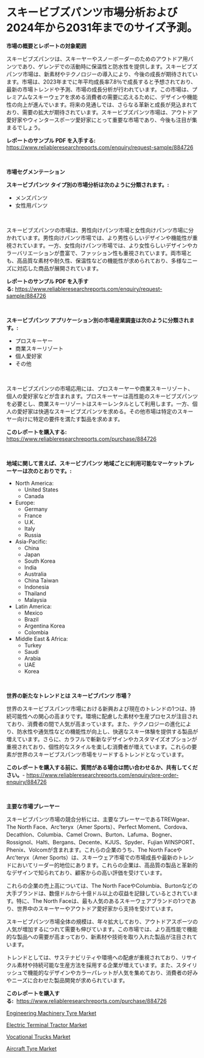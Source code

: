 <p><h1>スキービブズパンツ市場分析および2024年から2031年までのサイズ予測。</h1></p><p><strong>市場の概要とレポートの対象範囲</strong></p>
<p><p>スキービブズパンツは、スキーヤーやスノーボーダーのためのアウトドア用パンツであり、ゲレンデでの活動時に保温性と防水性を提供します。スキービブズパンツ市場は、新素材やテクノロジーの導入により、今後の成長が期待されています。市場は、2023年までに年平均成長率7.8％で成長すると予想されており、最新の市場トレンドや予測、市場の成長分析が行われています。この市場は、プレミアムなスキーウェアを求める消費者の需要に応えるために、デザインや機能性の向上が進んでいます。将来の見通しでは、さらなる革新と成長が見込まれており、需要の拡大が期待されています。スキービブズパンツ市場は、アウトドア愛好家やウィンタースポーツ愛好家にとって重要な市場であり、今後も注目が集まるでしょう。</p></p>
<p><strong>レポートのサンプル PDF を入手する:</strong> <a href="https://www.reliableresearchreports.com/enquiry/request-sample/884726">https://www.reliableresearchreports.com/enquiry/request-sample/884726</a></p>
<p>&nbsp;</p>
<p><strong>市場セグメンテーション</strong></p>
<p><strong>スキービブパンツ タイプ別の市場分析は次のように分類されます。:</strong></p>
<p><ul><li>メンズパンツ</li><li>女性用パンツ</li></ul></p>
<p>&nbsp;</p>
<p><p>スキービブズパンツの市場は、男性向けパンツ市場と女性向けパンツ市場に分かれています。男性向けパンツ市場では、より男性らしいデザインや機能性が重視されています。一方、女性向けパンツ市場では、より女性らしいデザインやカラーバリエーションが豊富で、ファッション性も重視されています。両市場とも、高品質な素材や耐久性、保温性などの機能性が求められており、多様なニーズに対応した商品が展開されています。</p></p>
<p><strong>レポートのサンプル PDF を入手する:</strong>&nbsp;<a href="https://www.reliableresearchreports.com/enquiry/request-sample/884726">https://www.reliableresearchreports.com/enquiry/request-sample/884726</a></p>
<p>&nbsp;</p>
<p><strong> スキービブパンツ アプリケーション別の市場産業調査は次のように分類されます。:</strong></p>
<p><ul><li>プロスキーヤー</li><li>商業スキーリゾート</li><li>個人愛好家</li><li>その他</li></ul></p>
<p>&nbsp;</p>
<p><p>スキービブズパンツの市場応用には、プロスキーヤーや商業スキーリゾート、個人の愛好家などが含まれます。プロスキーヤーは高性能のスキービブズパンツを必要とし、商業スキーリゾートはスキーレンタルとして利用します。一方、個人の愛好家は快適なスキービブズパンツを求める。その他市場は特定のスキーヤー向けに特定の要件を満たす製品を求めます。</p></p>
<p><strong>このレポートを購入する:</strong>&nbsp; <a href="https://www.reliableresearchreports.com/purchase/884726">https://www.reliableresearchreports.com/purchase/884726</a></p>
<p>&nbsp;</p>
<p><strong>地域に関して言えば、スキービブパンツ 地域ごとに利用可能なマーケットプレーヤーは次のとおりです。:</strong></p>
<p><ul>
    <li>
        North America:
        <ul>
            <li>United States</li>
            <li>Canada</li>
        </ul>
    </li>
    <li>
        Europe:
        <ul>
            <li>Germany</li>
            <li>France</li>
            <li>U.K.</li>
            <li>Italy</li>
            <li>Russia</li>
        </ul>
    </li>
    <li>
        Asia-Pacific:
        <ul>
            <li>China</li>
            <li>Japan</li>
            <li>South Korea</li>
            <li>India</li>
            <li>Australia</li>
            <li>China Taiwan</li>
            <li>Indonesia</li>
            <li>Thailand</li>
            <li>Malaysia</li>
        </ul>
    </li>
    <li>
        Latin America:
        <ul>
            <li>Mexico</li>
            <li>Brazil</li>
            <li>Argentina Korea</li>
            <li>Colombia</li>
        </ul>
    </li>
    <li>
        Middle East & Africa:
        <ul>
            <li>Turkey</li>
            <li>Saudi</li>
            <li>Arabia</li>
            <li>UAE</li>
            <li>Korea</li>
        </ul>
    </li>
    </ul></p>
<p>&nbsp;</p>
<p><strong>世界の新たなトレンドとは スキービブパンツ 市場？</strong></p>
<p><p>世界のスキービブスパンツ市場における新興および現在のトレンドの1つは、持続可能性への関心の高まりです。環境に配慮した素材や生産プロセスが注目されており、消費者の間で人気が高まっています。また、テクノロジーの進化により、防水性や通気性などの機能性が向上し、快適なスキー体験を提供する製品が増えています。さらに、カラフルで斬新なデザインやカスタマイズオプションが重視されており、個性的なスタイルを楽しむ消費者が増えています。これらの要素が世界のスキービブスパンツ市場をリードするトレンドとなっています。</p></p>
<p><strong>このレポートを購入する前に、質問がある場合は問い合わせるか、共有してください。</strong>- <a href="https://www.reliableresearchreports.com/enquiry/pre-order-enquiry/884726">https://www.reliableresearchreports.com/enquiry/pre-order-enquiry/884726</a></p>
<p>&nbsp;</p>
<p><strong>主要な市場プレーヤー</strong></p>
<p><p>スキービブパンツ市場の競合分析には、主要なプレーヤーであるTREWgear、The North Face、Arc’teryx（Amer Sports）、Perfect Moment、Cordova、Decathlon、Columbia、Camel Crown、Burton、Lafuma、Bogner、Rossignol、Halti、Bergans、Decente、KJUS、Spyder、Fujian WINSPORT、Phenix、Volcomが含まれます。これらの企業のうち、The North FaceやArc’teryx（Amer Sports）は、スキーウェア市場での市場成長や最新のトレンドにおいてリーダー的地位にあります。これらの企業は、高品質の製品と革新的なデザインで知られており、顧客からの高い評価を受けています。</p><p>これらの企業の売上高については、The North FaceやColumbia、Burtonなどの大手ブランドは、数億ドルから十億ドル以上の収益を記録しているとされています。特に、The North Faceは、最も人気のあるスキーウェアブランドの1つであり、世界中のスキーヤーやアウトドア愛好家から支持を受けています。</p><p>スキービブパンツ市場全体の規模は、年々拡大しており、アウトドアスポーツの人気が増加するにつれて需要も伸びています。この市場では、より高性能で機能的な製品への需要が高まっており、新素材や技術を取り入れた製品が注目されています。</p><p>トレンドとしては、サステナビリティや環境への配慮が重視されており、リサイクル素材や持続可能な生産方法を採用する企業が増えています。また、スタイリッシュで機能的なデザインやカラーパレットが人気を集めており、消費者の好みやニーズに合わせた製品開発が求められています。</p></p>
<p><strong>このレポートを購入する:</strong>&nbsp;&nbsp;<a href="https://www.reliableresearchreports.com/purchase/884726">https://www.reliableresearchreports.com/purchase/884726</a></p>
<p><p><a href="https://issuu.com/reportprime-2/docs/engineering-machinery-tyre-market-size-2030.pptx">Engineering Machinery Tyre Market</a></p><p><a href="https://github.com/johnbach50/Market-Research-Report-List-2/blob/main/electric-terminal-tractor-market.md">Electric Terminal Tractor Market</a></p><p><a href="https://github.com/pjcfca/Market-Research-Report-List-1/blob/main/vocational-trucks-market.md">Vocational Trucks Market</a></p><p><a href="https://issuu.com/reportprime-2/docs/aircraft-tyre-market-size-2030.pptx">Aircraft Tyre Market</a></p></p>